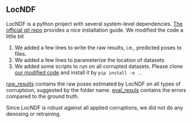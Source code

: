 ## LocNDF
LocNDF is a python project with several system-level dependencies. [The official git repo](https://github.com/PRBonn/LocNDF) provides a nice installation guide. We modified the code a little bit
1. We added a few lines to write the raw results, i.e., predicted poses to files.
2. We added a few lines to parameterize the location of datasets
3. We added some scripts to run on all corrupted datasets. 
Please clone [our modified code](https://github.com/boyang9602/LocNDF) and install it by `pip install -e .`. 

[raw_results](./raw_results/) contains the raw poses estimated by LocNDF on all types of corruptsion, suggested by the folder name. 
[eval_resuls](./eval_results/) contains the errors compared to the ground truth. 

Since LocNDF is robust against all applied corruptions, we did not do any denosing or retraining. 